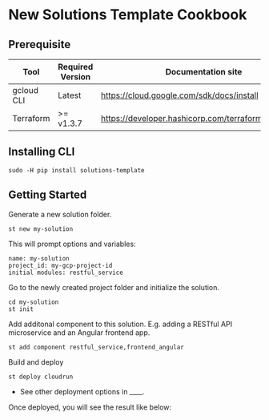# New Solutions Template Cookbook

## Prerequisite

| Tool  | Required Version | Documentation site |
|---|---------------|---|
| gcloud CLI          | Latest                 | https://cloud.google.com/sdk/docs/install |
| Terraform           | &gt;= v1.3.7           | https://developer.hashicorp.com/terraform/downloads |


## Installing CLI

```
sudo -H pip install solutions-template
```

## Getting Started

Generate a new solution folder.
```
st new my-solution
```

This will prompt options and variables:
```
name: my-solution
project_id: my-gcp-project-id
initial modules: restful_service
```

Go to the newly created project folder and initialize the solution.
```
cd my-solution
st init
```

Add additonal component to this solution. E.g. adding a RESTful API microservice and an Angular frontend app.
```
st add component restful_service,frontend_angular
```

Build and deploy
```
st deploy cloudrun
```
- See other deployment options in ____.

Once deployed, you will see the result like below:
```

```